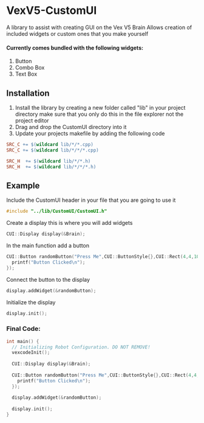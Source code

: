 # VexV5-CustomUI
A library to assist with creating GUI on the Vex V5 Brain
Allows creation of included widgets or custom ones that you make yourself

#### Currently comes bundled with the following widgets:
1. Button
2. Combo Box
3. Text Box

## Installation
1. Install the library by creating a new folder called "lib" in your project directory
make sure that you only do this in the file explorer not the project editor
2. Drag and drop the CustomUI directory into it
3. Update your projects makefile by adding the following code


```makefile
SRC_C += $(wildcard lib/*/*.cpp)
SRC_C += $(wildcard lib/*/*/*.cpp)

SRC_H  += $(wildcard lib/*/*.h)
SRC_H  += $(wildcard lib/*/*/*.h)
```


## Example

Include the CustomUI header in your file that you are going to use it

```C++
#include "../lib/CustomUI/CustomUI.h"
```

Create a display this is where you will add widgets

```C++
CUI::Display display(&Brain);
```

In the main function add a button

```C++
CUI::Button randomButton("Press Me",CUI::ButtonStyle{},CUI::Rect(4,4,100,25),[](){
  printf("Button Clicked\n");
});
```
Connect the button to the display

```C++
display.addWidget(&randomButton);
```

Initialize the display

```C++
display.init();
```


### Final Code:
```C++
int main() {
  // Initializing Robot Configuration. DO NOT REMOVE!
  vexcodeInit();
  
  CUI::Display display(&Brain);
  
  CUI::Button randomButton("Press Me",CUI::ButtonStyle{},CUI::Rect(4,4,100,25),[](){
    printf("Button Clicked\n");
  });
  
  display.addWidget(&randomButton);
  
  display.init();
}
```
